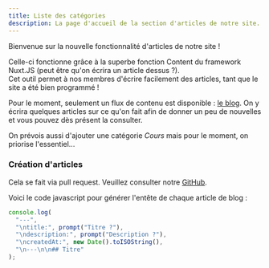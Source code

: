 ```yaml
---
title: Liste des catégories
description: La page d'accueil de la section d'articles de notre site.
---
```


Bienvenue sur la nouvelle fonctionnalité d'articles de notre site !

Celle-ci fonctionne grâce à la superbe fonction Content du framework Nuxt.JS (peut être qu'on écrira un article dessus ?).  
Cet outil permet à nos membres d'écrire facilement des articles, tant que le site a été bien programmé !

Pour le moment, seulement un flux de contenu est disponible : [le blog](blog/). On y écrira quelques articles sur ce qu'on fait afin de donner un peu de nouvelles et vous pouvez dès 
 présent la consulter.

On prévois aussi d'ajouter une catégorie *Cours* mais pour le moment, on priorise l'essentiel...


### Création d'articles

Cela se fait via pull request. Veuillez consulter notre [GitHub](https://github.com/LoganTann/bde-faction.fr).

Voici le code javascript pour générer l'entête de chaque article de blog :

```js
console.log(
  "---", 
  "\ntitle:", prompt("Titre ?"),
  "\ndescription:", prompt("Description ?"),
  "\ncreatedAt:", new Date().toISOString(),
  "\n---\n\n## Titre"
);
```
